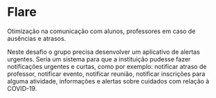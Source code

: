 # Flare
Otimização na comunicação com alunos, professores em caso de ausências e atrasos.

Neste desafio o grupo precisa desenvolver um aplicativo de alertas urgentes. Seria um sistema para que a instituição pudesse fazer notificações urgentes e curtas, como por exemplo: notificar atraso de professor, notificar evento, notificar reunião, notificar inscrições para alguma atividade, informações e alertas sobre cuidados com relação à COVID-19.

